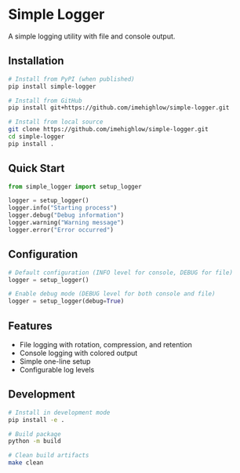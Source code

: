# Simple Logger

A simple logging utility with file and console output.

## Installation

```bash
# Install from PyPI (when published)
pip install simple-logger

# Install from GitHub
pip install git+https://github.com/imehighlow/simple-logger.git

# Install from local source
git clone https://github.com/imehighlow/simple-logger.git
cd simple-logger
pip install .
```

## Quick Start

```python
from simple_logger import setup_logger

logger = setup_logger()
logger.info("Starting process")
logger.debug("Debug information")
logger.warning("Warning message")
logger.error("Error occurred")
```

## Configuration

```python
# Default configuration (INFO level for console, DEBUG for file)
logger = setup_logger()

# Enable debug mode (DEBUG level for both console and file)
logger = setup_logger(debug=True)
```

## Features

- File logging with rotation, compression, and retention
- Console logging with colored output
- Simple one-line setup
- Configurable log levels

## Development

```bash
# Install in development mode
pip install -e .

# Build package
python -m build

# Clean build artifacts
make clean
```

